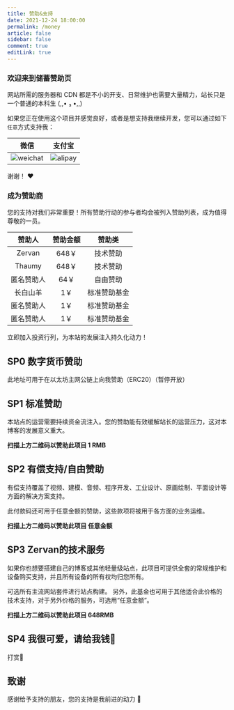```yaml
---
title: 赞助&支持
date: 2021-12-24 18:00:00
permalink: /money
article: false
sidebar: false
comment: true
editLink: true
---
```


### 欢迎来到储蓄赞助页

网站所需的服务器和 CDN 都是不小的开支、日常维护也需要大量精力，站长只是一个普通的本科生 (,,• ₃ •,,)

如果您正在使用这个项目并感觉良好，或者是想支持我继续开发，您可以通过如下`任意`方式支持我：

|                     微信                      |                   支付宝                    |
| :-------------------------------------------: | :-----------------------------------------: |
| ![weichat](https://zervan.cn/img/weichat.png) | ![alipay](https://zervan.cn/img/alipay.png) |

谢谢！ ❤️

### 成为赞助商

您的支持对我们非常重要！所有赞助行动的参与者均会被列入赞助列表，成为值得尊敬的一员。

|   赞助人   | 赞助金额 |    赞助类    |
| :--------: | :------: | :----------: |
|   Zervan   |  648￥   |   技术赞助   |
|   Thaumy   |  648￥   |   技术赞助   |
| 匿名赞助人 |   64￥   |   自由赞助   |
|  长白山羊  |   1￥    | 标准赞助基金 |
| 匿名赞助人 |   1￥    | 标准赞助基金 |
| 匿名赞助人 |   1￥    | 标准赞助基金 |

立即加入投资行列，为本站的发展注入持久化动力！

## SP0 数字货币赞助

此地址可用于在以太坊主网公链上向我赞助（ERC20）（暂停开放）

## SP1 标准赞助

本站点的运营需要持续资金流注入。您的赞助能有效缓解站长的运营压力，这对本博客的发展意义重大。

**扫描上方二维码以赞助此项目 1 RMB**

## SP2 有偿支持/自由赞助

有偿支持覆盖了视频、建模、音频、程序开发、工业设计、原画绘制、平面设计等方面的解决方案支持。

此付款码还可用于任意金额的赞助，这些款项将被用于各方面的业务运维。

**扫描上方二维码以赞助此项目 任意金额**

## SP3 Zervan的技术服务

如果你也想要搭建自己的博客或其他轻量级站点，此项目可提供全套的常规维护和设备购买支持，并且所有设备的所有权均归您所有。

可选所有主流网站套件进行站点构建。
另外，此基金也可用于其他适合此价格的技术支持，对于另外价格的服务，可选用“任意金额”。

**扫描上方二维码以赞助此项目 648RMB**

## SP4 我很可爱，请给我钱:dog:

打赏:feet:

## 致谢

感谢给予支持的朋友，您的支持是我前进的动力 🎉